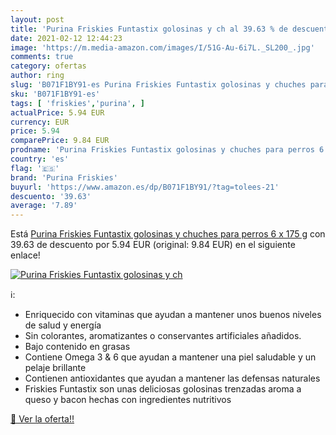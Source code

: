 ```yaml
---
layout: post
title: 'Purina Friskies Funtastix golosinas y ch al 39.63 % de descuento'
date: 2021-02-12 12:44:23
image: 'https://m.media-amazon.com/images/I/51G-Au-6i7L._SL200_.jpg'
comments: true
category: ofertas
author: ring
slug: 'B071F1BY91-es Purina Friskies Funtastix golosinas y chuches para perros...'
sku: 'B071F1BY91-es'
tags: [ 'friskies','purina', ]
actualPrice: 5.94 EUR
currency: EUR
price: 5.94
comparePrice: 9.84 EUR
prodname: 'Purina Friskies Funtastix golosinas y chuches para perros 6 x 175 g'
country: 'es'
flag: '🇪🇸'
brand: 'Purina Friskies'
buyurl: 'https://www.amazon.es/dp/B071F1BY91/?tag=tolees-21'
descuento: '39.63'
average: '7.89'
---
```


Está [Purina Friskies Funtastix golosinas y chuches para perros 6 x 175 g](https://www.amazon.es/dp/B071F1BY91/?tag=tolees-21) con 39.63 de descuento por 5.94 EUR (original: 9.84 EUR) en el siguiente enlace!

[![Purina Friskies Funtastix golosinas y ch](https://m.media-amazon.com/images/I/51G-Au-6i7L._SL200_.jpg)](https://www.amazon.es/dp/B071F1BY91/?tag=tolees-21)

ℹ️:

- Enriquecido con vitaminas que ayudan a mantener unos buenos niveles de salud y energía
- Sin colorantes, aromatizantes o conservantes artificiales añadidos.
- Bajo contenido en grasas
- Contiene Omega 3 & 6 que ayudan a mantener una piel saludable y un pelaje brillante
- Contienen antioxidantes que ayudan a mantener las defensas naturales
- Friskies Funtastix son unas deliciosas golosinas trenzadas aroma a queso y bacon hechas con ingredientes nutritivos

[🛒 Ver la oferta!!](https://www.amazon.es/dp/B071F1BY91/?tag=tolees-21)

